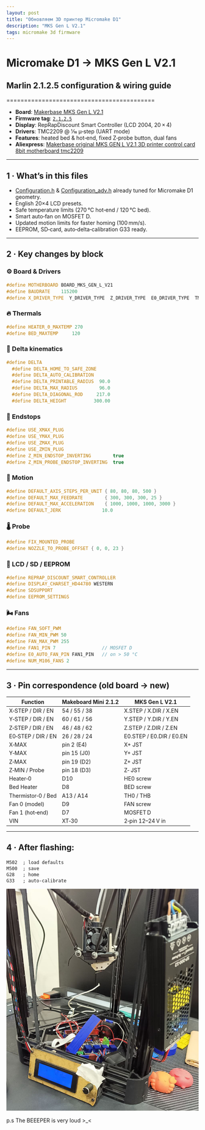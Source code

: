 ```yaml
---
layout: post
title: "Обновляем 3D принтер Micromake D1"
description: "MKS Gen L V2.1"
tags: micromake 3d firmware
---
```


# Micromake D1 → MKS Gen L V2.1
## Marlin 2.1.2.5 configuration & wiring guide
==========================================

* **Board**: [Makerbase MKS Gen L V2.1](https://github.com/makerbase-mks/MKS-GEN_L/wiki/MKS_GEN_L_V2)  
* **Firmware tag**: [`2.1.2.5`](https://github.com/MarlinFirmware/Marlin/releases/tag/2.1.2.5)
* **Display**: RepRapDiscount Smart Controller (LCD 2004, 20 × 4)
* **Drivers**: TMC2209 @ 1⁄16 µ‑step (UART mode)
* **Features**: heated bed & hot‑end, fixed Z‑probe button, dual fans
* **Aliexpress**: [Makerbase original MKS GEN L V2.1 3D printer control card 8bit motherboard tmc2209](https://aliexpress.ru/item/32971035497.html?sku_id=10000014398959319&spm=a2g2w.productlist.search_results.2.2793456fORRHET)
---

## 1 · What’s in this files
* [Configuration.h](/assets/blog/micromake_d1/Configuration.h) & [Configuration_adv.h](/assets/blog/micromake_d1/Configuration_adv.h) already tuned for Micromake D1 geometry.  
* English 20×4 LCD presets.  
* Safe temperature limits (270 °C hot‑end / 120 °C bed).  
* Smart auto‑fan on MOSFET D.  
* Updated motion limits for faster homing (100 mm/s).  
* EEPROM, SD‑card, auto‑delta‑calibration G33 ready.

---

## 2 · Key changes by block
### ⚙️ Board & Drivers
```cpp
#define MOTHERBOARD BOARD_MKS_GEN_L_V21
#define BAUDRATE    115200
#define X_DRIVER_TYPE  Y_DRIVER_TYPE  Z_DRIVER_TYPE  E0_DRIVER_TYPE  TMC2209
```

### 🔥 Thermals
```cpp
#define HEATER_0_MAXTEMP 270
#define BED_MAXTEMP     120
```

### 🔺 Delta kinematics
```cpp
#define DELTA
  #define DELTA_HOME_TO_SAFE_ZONE
  #define DELTA_AUTO_CALIBRATION
  #define DELTA_PRINTABLE_RADIUS  90.0
  #define DELTA_MAX_RADIUS        96.0
  #define DELTA_DIAGONAL_ROD     217.0
  #define DELTA_HEIGHT          300.00
```

### 🏁 Endstops
```cpp
#define USE_XMAX_PLUG
#define USE_YMAX_PLUG
#define USE_ZMAX_PLUG
#define USE_ZMIN_PLUG
#define Z_MIN_ENDSTOP_INVERTING        true
#define Z_MIN_PROBE_ENDSTOP_INVERTING  true
```

### 🚀 Motion
```cpp
#define DEFAULT_AXIS_STEPS_PER_UNIT { 80, 80, 80, 500 }
#define DEFAULT_MAX_FEEDRATE        { 300, 300, 300, 25 }
#define DEFAULT_MAX_ACCELERATION    { 1000, 1000, 1000, 3000 }
#define DEFAULT_JERK               10.0
```

### 🌡️ Probe
```cpp
#define FIX_MOUNTED_PROBE
#define NOZZLE_TO_PROBE_OFFSET { 0, 0, 23 }
```

### 💾 LCD / SD / EEPROM
```cpp
#define REPRAP_DISCOUNT_SMART_CONTROLLER
#define DISPLAY_CHARSET_HD44780 WESTERN
#define SDSUPPORT
#define EEPROM_SETTINGS
```

### 🌬️ Fans
```cpp
#define FAN_SOFT_PWM
#define FAN_MIN_PWM 50
#define FAN_MAX_PWM 255
#define FAN1_PIN 7                 // MOSFET D
#define E0_AUTO_FAN_PIN FAN1_PIN   // on > 50 °C
#define NUM_M106_FANS 2
```

---

## 3 · Pin correspondence (old board → new)
| Function           | Makeboard Mini 2.1.2 | MKS Gen L V2.1           |
|--------------------|----------------------|--------------------------|
| X‑STEP / DIR / EN  | 54 / 55 / 38         | X.STEP / X.DIR / X.EN    |
| Y‑STEP / DIR / EN  | 60 / 61 / 56         | Y.STEP / Y.DIR / Y.EN    |
| Z‑STEP / DIR / EN  | 46 / 48 / 62         | Z.STEP / Z.DIR / Z.EN    |
| E0‑STEP / DIR / EN | 26 / 28 / 24         | E0.STEP / E0.DIR / E0.EN |
| X‑MAX              | pin 2 (E4)           | X+ JST                   |
| Y‑MAX              | pin 15 (J0)          | Y+ JST                   |
| Z‑MAX              | pin 19 (D2)          | Z+ JST                   |
| Z‑MIN / Probe      | pin 18 (D3)          | Z‑ JST                   |
| Heater‑0           | D10                  | HE0 screw                |
| Bed Heater         | D8                   | BED screw                |
| Thermistor‑0 / Bed | A13 / A14            | TH0 / THB                |
| Fan 0 (model)      | D9                   | FAN screw                |
| Fan 1 (hot‑end)    | D7                   | MOSFET D                 |
| VIN                | XT‑30                | 2‑pin 12–24 V in         |

---

## 4 · After flashing:
```gcode
M502  ; load defaults
M500  ; save
G28   ; home
G33   ; auto‑calibrate
```
![Micromake D1 with MKS Gen L V2.1](/assets/blog/micromake_d1/d1-upgrade.jpg)

p.s The BEEEPER is very loud >_< 